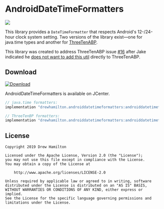 # AndroidDateTimeFormatters
![](https://github.com/drewhamilton/AndroidDateTimeFormatters/workflows/CI/badge.svg?branch=master)

This library provides a `DateTimeFormatter` that respects Android's 12-/24-hour clock system setting. Two versions of
the library exist—one for java.time types and another for [ThreeTenABP](https://github.com/JakeWharton/ThreeTenABP).

This library was created to address ThreeTenABP issue [#16](https://github.com/JakeWharton/ThreeTenABP/issues/16) after
Jake indicated he
[does not want to add this util](https://github.com/JakeWharton/ThreeTenABP/pull/103#issuecomment-498429319) directly to
ThreeTenABP.

## Download
[ ![Download](https://api.bintray.com/packages/drewhamilton/AndroidDateTimeFormatters/AndroidDateTimeFormatters-JavaTime/images/download.svg) ](https://bintray.com/drewhamilton/AndroidDateTimeFormatters)

AndroidDateTimeFormatters is available on JCenter.

```groovy
// java.time formatters:
implementation "drewhamilton.androiddatetimeformatters:androiddatetimeformatters-javatime:$version"

// ThreeTenBP formatters:
implementation "drewhamilton.androiddatetimeformatters:androiddatetimeformatters-threetenbp:$version"
```

## License
```
Copyright 2019 Drew Hamilton

Licensed under the Apache License, Version 2.0 (the "License");
you may not use this file except in compliance with the License.
You may obtain a copy of the License at

    http://www.apache.org/licenses/LICENSE-2.0

Unless required by applicable law or agreed to in writing, software
distributed under the License is distributed on an "AS IS" BASIS,
WITHOUT WARRANTIES OR CONDITIONS OF ANY KIND, either express or implied.
See the License for the specific language governing permissions and
limitations under the License.
```
